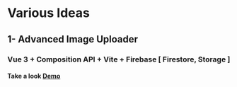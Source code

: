 # Various Ideas


## 1- Advanced Image Uploader

### Vue 3 + Composition API + Vite + Firebase [ Firestore, Storage ]

#### Take a look [Demo](https://various-ideas.web.app/)
